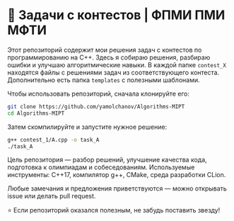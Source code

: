 # 📘 Задачи с контестов | ФПМИ ПМИ МФТИ  

Этот репозиторий содержит мои решения задач с контестов по программированию на C++.
Здесь я собираю решения, разбираю ошибки и улучшаю алгоритмические навыки.
В каждой папке `contest_X` находятся файлы с решениями задач из соответствующего контеста.
Дополнительно есть папка `templates` с полезными шаблонами.  

Чтобы использовать репозиторий, сначала клонируйте его:  
```bash
git clone https://github.com/yamolchanov/Algorithms-MIPT  
cd Algorithms-MIPT
```
Затем скомпилируйте и запустите нужное решение:
```bash
g++ contest_1/A.cpp -o task_A  
./task_A
```
Цель репозитория — разбор решений, улучшение качества кода, подготовка к олимпиадам и собеседованиям.
Используемые инструменты: C++17, компилятор g++, CMake, среда разработки CLion.

Любые замечания и предложения приветствуются — можно открывать issue или делать pull request.

⭐️ Если репозиторий оказался полезным, не забудь поставить звезду!


